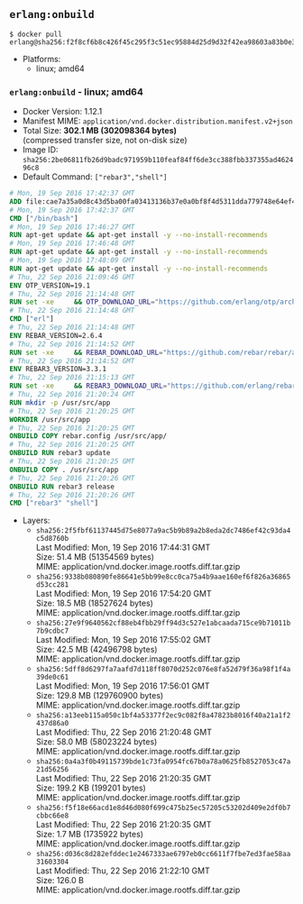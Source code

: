 ## `erlang:onbuild`

```console
$ docker pull erlang@sha256:f2f8cf6b8c426f45c295f3c51ec95884d25d9d32f42ea98603a83b0e3aecca8f
```

-	Platforms:
	-	linux; amd64

### `erlang:onbuild` - linux; amd64

-	Docker Version: 1.12.1
-	Manifest MIME: `application/vnd.docker.distribution.manifest.v2+json`
-	Total Size: **302.1 MB (302098364 bytes)**  
	(compressed transfer size, not on-disk size)
-	Image ID: `sha256:2be06811fb26d9badc971959b110feaf84ff6de3cc388fbb337355ad462496c8`
-	Default Command: `["rebar3","shell"]`

```dockerfile
# Mon, 19 Sep 2016 17:42:37 GMT
ADD file:cae7a35a0d8c43d5ba00fa03413136b37e0a0bf8f4d5311dda779748e64ef425 in / 
# Mon, 19 Sep 2016 17:42:37 GMT
CMD ["/bin/bash"]
# Mon, 19 Sep 2016 17:46:27 GMT
RUN apt-get update && apt-get install -y --no-install-recommends 		ca-certificates 		curl 		wget 	&& rm -rf /var/lib/apt/lists/*
# Mon, 19 Sep 2016 17:46:48 GMT
RUN apt-get update && apt-get install -y --no-install-recommends 		bzr 		git 		mercurial 		openssh-client 		subversion 				procps 	&& rm -rf /var/lib/apt/lists/*
# Mon, 19 Sep 2016 17:48:09 GMT
RUN apt-get update && apt-get install -y --no-install-recommends 		autoconf 		automake 		bzip2 		file 		g++ 		gcc 		imagemagick 		libbz2-dev 		libc6-dev 		libcurl4-openssl-dev 		libdb-dev 		libevent-dev 		libffi-dev 		libgeoip-dev 		libglib2.0-dev 		libjpeg-dev 		libkrb5-dev 		liblzma-dev 		libmagickcore-dev 		libmagickwand-dev 		libmysqlclient-dev 		libncurses-dev 		libpng-dev 		libpq-dev 		libreadline-dev 		libsqlite3-dev 		libssl-dev 		libtool 		libwebp-dev 		libxml2-dev 		libxslt-dev 		libyaml-dev 		make 		patch 		xz-utils 		zlib1g-dev 	&& rm -rf /var/lib/apt/lists/*
# Thu, 22 Sep 2016 21:09:46 GMT
ENV OTP_VERSION=19.1
# Thu, 22 Sep 2016 21:14:48 GMT
RUN set -xe 	&& OTP_DOWNLOAD_URL="https://github.com/erlang/otp/archive/OTP-${OTP_VERSION}.tar.gz" 	&& OTP_DOWNLOAD_SHA256="caf320c07bdd4c6e11831a0b0d25645a29112007077dbf11eec22437f8b041ed" 	&& runtimeDeps='libodbc1 			libsctp1' 	&& buildDeps='unixodbc-dev 			libsctp-dev' 	&& apt-get update 	&& apt-get install -y --no-install-recommends $runtimeDeps 	&& apt-get install -y --no-install-recommends $buildDeps 	&& curl -fSL -o otp-src.tar.gz "$OTP_DOWNLOAD_URL" 	&& echo "$OTP_DOWNLOAD_SHA256 otp-src.tar.gz" | sha256sum -c - 	&& mkdir -p /usr/src/otp-src 	&& tar -xzf otp-src.tar.gz -C /usr/src/otp-src --strip-components=1 	&& rm otp-src.tar.gz 	&& cd /usr/src/otp-src 	&& ./otp_build autoconf 	&& ./configure --enable-sctp 	&& make -j$(nproc) 	&& make install 	&& find /usr/local -name examples | xargs rm -rf 	&& apt-get purge -y --auto-remove $buildDeps 	&& rm -rf /usr/src/otp-src /var/lib/apt/lists/*
# Thu, 22 Sep 2016 21:14:48 GMT
CMD ["erl"]
# Thu, 22 Sep 2016 21:14:48 GMT
ENV REBAR_VERSION=2.6.4
# Thu, 22 Sep 2016 21:14:52 GMT
RUN set -xe 	&& REBAR_DOWNLOAD_URL="https://github.com/rebar/rebar/archive/${REBAR_VERSION}.tar.gz" 	&& REBAR_DOWNLOAD_SHA256="577246bafa2eb2b2c3f1d0c157408650446884555bf87901508ce71d5cc0bd07" 	&& mkdir -p /usr/src/rebar-src 	&& curl -fSL -o rebar-src.tar.gz "$REBAR_DOWNLOAD_URL" 	&& echo "$REBAR_DOWNLOAD_SHA256 rebar-src.tar.gz" | sha256sum -c - 	&& tar -xzf rebar-src.tar.gz -C /usr/src/rebar-src --strip-components=1 	&& rm rebar-src.tar.gz 	&& cd /usr/src/rebar-src 	&& ./bootstrap 	&& install -v ./rebar /usr/local/bin/ 	&& rm -rf /usr/src/rebar-src
# Thu, 22 Sep 2016 21:14:52 GMT
ENV REBAR3_VERSION=3.3.1
# Thu, 22 Sep 2016 21:15:13 GMT
RUN set -xe 	&& REBAR3_DOWNLOAD_URL="https://github.com/erlang/rebar3/archive/${REBAR3_VERSION}.tar.gz" 	&& REBAR3_DOWNLOAD_SHA256="1042ffc90a723f57b9d5a6e3858c33e9c5230fe9ef0c51fafd6ce63618b4afe9" 	&& mkdir -p /usr/src/rebar3-src 	&& curl -fSL -o rebar3-src.tar.gz "$REBAR3_DOWNLOAD_URL" 	&& echo "$REBAR3_DOWNLOAD_SHA256 rebar3-src.tar.gz" | sha256sum -c - 	&& tar -xzf rebar3-src.tar.gz -C /usr/src/rebar3-src --strip-components=1 	&& rm rebar3-src.tar.gz 	&& cd /usr/src/rebar3-src 	&& HOME=$PWD ./bootstrap 	&& install -v ./rebar3 /usr/local/bin/ 	&& rm -rf /usr/src/rebar3-src
# Thu, 22 Sep 2016 21:20:24 GMT
RUN mkdir -p /usr/src/app
# Thu, 22 Sep 2016 21:20:25 GMT
WORKDIR /usr/src/app
# Thu, 22 Sep 2016 21:20:25 GMT
ONBUILD COPY rebar.config /usr/src/app/
# Thu, 22 Sep 2016 21:20:25 GMT
ONBUILD RUN rebar3 update
# Thu, 22 Sep 2016 21:20:25 GMT
ONBUILD COPY . /usr/src/app
# Thu, 22 Sep 2016 21:20:26 GMT
ONBUILD RUN rebar3 release
# Thu, 22 Sep 2016 21:20:26 GMT
CMD ["rebar3" "shell"]
```

-	Layers:
	-	`sha256:2f5fbf61137445d75e8077a9ac5b9b89a2b8eda2dc7486ef42c93da4c5d8760b`  
		Last Modified: Mon, 19 Sep 2016 17:44:31 GMT  
		Size: 51.4 MB (51354569 bytes)  
		MIME: application/vnd.docker.image.rootfs.diff.tar.gzip
	-	`sha256:9338b080890fe86641e5bb99e8cc0ca75a4b9aae160ef6f826a36865d53cc281`  
		Last Modified: Mon, 19 Sep 2016 17:54:20 GMT  
		Size: 18.5 MB (18527624 bytes)  
		MIME: application/vnd.docker.image.rootfs.diff.tar.gzip
	-	`sha256:27e9f9640562cf88eb4fbb29ff94d3c527e1abcaada715ce9b71011b7b9cdbc7`  
		Last Modified: Mon, 19 Sep 2016 17:55:02 GMT  
		Size: 42.5 MB (42496798 bytes)  
		MIME: application/vnd.docker.image.rootfs.diff.tar.gzip
	-	`sha256:5dff8d6297fa7aafd7d118ff8070d252c076e8fa52d79f36a98f1f4a39de0c61`  
		Last Modified: Mon, 19 Sep 2016 17:56:01 GMT  
		Size: 129.8 MB (129760900 bytes)  
		MIME: application/vnd.docker.image.rootfs.diff.tar.gzip
	-	`sha256:a13eeb115a050c1bf4a53377f2ec9c082f8a47823b8016f40a21a1f2437d86a0`  
		Last Modified: Thu, 22 Sep 2016 21:20:48 GMT  
		Size: 58.0 MB (58023224 bytes)  
		MIME: application/vnd.docker.image.rootfs.diff.tar.gzip
	-	`sha256:0a4a3f0b49115739bde1c73fa0954fc67b0a78a0625fb8527053c47a21d56256`  
		Last Modified: Thu, 22 Sep 2016 21:20:35 GMT  
		Size: 199.2 KB (199201 bytes)  
		MIME: application/vnd.docker.image.rootfs.diff.tar.gzip
	-	`sha256:f5f18e66acd1e8d46d080f699c475b25ec57205c53202d409e2df0b7cbbc66e8`  
		Last Modified: Thu, 22 Sep 2016 21:20:35 GMT  
		Size: 1.7 MB (1735922 bytes)  
		MIME: application/vnd.docker.image.rootfs.diff.tar.gzip
	-	`sha256:d036c8d282efddec1e2467333ae6797eb0cc6611f7fbe7ed3fae58aa31603304`  
		Last Modified: Thu, 22 Sep 2016 21:22:10 GMT  
		Size: 126.0 B  
		MIME: application/vnd.docker.image.rootfs.diff.tar.gzip
